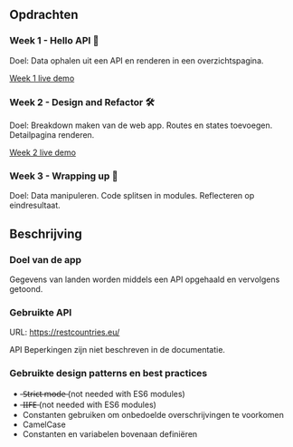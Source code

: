 ## Opdrachten

### Week 1 - Hello API 🐒

Doel: Data ophalen uit een API en renderen in een overzichtspagina.

[Week 1 live demo](https://arash217.github.io/web-app-from-scratch-18-19/week1)

### Week 2 - Design and Refactor 🛠

Doel: Breakdown maken van de web app. Routes en states toevoegen. Detailpagina renderen.

[Week 2 live demo](https://arash217.github.io/web-app-from-scratch-18-19/week2)

### Week 3 - Wrapping up 🎁

Doel: Data manipuleren. Code splitsen in modules. Reflecteren op eindresultaat.

<!-- [Week 3 live demo](https://arash217.github.io/web-app-from-scratch-18-19/week3) -->

## Beschrijving

### Doel van de app

Gegevens van landen worden middels een API opgehaald en vervolgens getoond.

<!--

### Actordiagram

TODO

 -->

### Gebruikte API

URL: https://restcountries.eu/

API Beperkingen zijn niet beschreven in de documentatie.

<!--

### Interaction diagram

TODO

 -->

### Gebruikte design patterns en best practices

-  ̶S̶t̶r̶i̶c̶t̶ ̶m̶o̶d̶e̶ (not needed with ES6 modules)
-  ̶I̶I̶F̶E̶ (not needed with ES6 modules)
- Constanten gebruiken om onbedoelde overschrijvingen te voorkomen
- CamelCase
- Constanten en variabelen bovenaan definiëren

<!--

### Wishlist

TODO

 -->

<!-- Add a nice image here at the end of the week, showing off your shiny frontend 📸 -->
<!-- Waarom??? -->

<!-- Maybe a table of contents here? 📚 -->
<!-- Echt nodig?? -->

<!-- How about a section that describes how to install this project? 🤓 -->

<!-- ...but how does one use this project? What are its features 🤔 -->

<!-- What external data source is featured in your project and what are its properties 🌠 -->

<!-- Maybe a checklist of done stuff and stuff still on your wishlist? ✅ -->

<!-- How about a license here? 📜 (or is it a licence?) 🤷 -->

